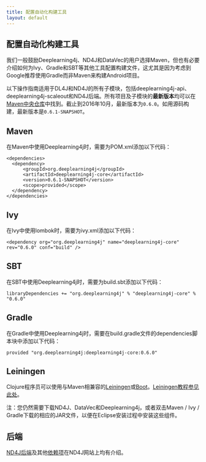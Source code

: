 ```yaml
---
title: 配置自动化构建工具
layout: default
---
```


## 配置自动化构建工具

我们一般鼓励Deeplearning4j、ND4J和DataVec的用户选择Maven，但也有必要介绍如何为Ivy、Gradle和SBT等其他工具配置构建文件，这尤其是因为考虑到Google推荐使用Gradle而非Maven来构建Android项目。 

以下操作指南适用于DL4J和ND4J的所有子模块，包括deeplearning4j-api、deeplearning4j-scaleout和ND4J后端。所有项目及子模块的**最新版本**均可以在[Maven中央仓库](https://search.maven.org/)中找到。截止到2016年10月，最新版本为`0.6.0`。如用源码构建，最新版本是`0.6.1-SNAPSHOT`。

## Maven

在Maven中使用Deeplearning4j时，需要为POM.xml添加以下代码：

    <dependencies>
      <dependency>
          <groupId>org.deeplearning4j</groupId>
          <artifactId>deeplearning4j-core</artifactId>
          <version>0.6.1-SNAPSHOT</version>
          <scope>provided</scope>
      </dependency>
    </dependencies>

## Ivy

在Ivy中使用lombok时，需要为ivy.xml添加以下代码：

    <dependency org="org.deeplearning4j" name="deeplearning4j-core" rev="0.6.0" conf="build" />

## SBT

在SBT中使用Deeplearning4j时，需要为build.sbt添加以下代码：

    libraryDependencies += "org.deeplearning4j" % "deeplearning4j-core" % "0.6.0"

## Gradle

在Gradle中使用Deeplearning4j时，需要在build.gradle文件的dependencies脚本块中添加以下代码：

    provided "org.deeplearning4j:deeplearning4j-core:0.6.0"

## Leiningen

Clojure程序员可以使用与Maven相兼容的[Leiningen](https://github.com/technomancy/leiningen/)或[Boot](http://boot-clj.com/)。[Leiningen教程参见此处](https://github.com/technomancy/leiningen/blob/master/doc/TUTORIAL.md)。

注：您仍然需要下载ND4J、DataVec和Deeplearning4j，或者双击Maven / Ivy / Gradle下载的相应的JAR文件，以便在Eclipse安装过程中安装这些组件。

## 后端

[ND4J后端](http://nd4j.org/backend)及其他[依赖项](http://nd4j.org/dependencies)在ND4J网站上均有介绍。
